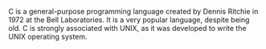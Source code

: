 C is a general-purpose programming language created by Dennis Ritchie in 1972 at the Bell Laboratories.
It is a very popular language, despite being old.
C is strongly associated with UNIX, as it was developed to write the UNIX operating system.
